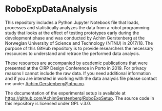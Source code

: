 # RoboExpDataAnalysis

This repository includes a Python Jupyter Notebook file that loads, processes and statistically analyzes the data from a robot programming study that looks at the effect of testing prototypes early during the development phase and was conducted by Achim Gerstenberg at the Norwegian University of Science and Technology (NTNU) in 2017/18. The purpose of this GitHub repository is to provide researchers the necessary ressources to understand and retrace the performed data analysis.

These resources are accompanied by academic publications that were presented at the CIRP Design Conference in Porto in 2019.
For privacy reasons I cannot include the raw data. If you need additional information and if you are intersted in working with the data analysis file please contact me under Achim.Gerstenberg@ntnu.no.

The documentation of the experimental setup is available at https://github.com/AchimGerstenberg/RoboExpSetup.
The source code in this repository is licensed under GPL v.3.0.
